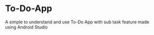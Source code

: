 # To-Do-App
A simple to understand and use To-Do App with sub task feature made using Android Studio
